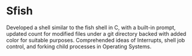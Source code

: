 # Sfish
Developed a shell similar to the fish shell in C, with a built-in prompt, updated count for modified files under a git directory backed with added color for suitable purposes. Comprehended ideas of Interrupts, shell job control, and forking child processes in Operating Systems.
